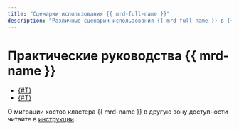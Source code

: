 ```yaml
---
title: "Сценарии использования {{ mrd-full-name }}"
description: "Различные сценарии использования {{ mrd-full-name }} в {{ yandex-cloud }}."
---
```


# Практические руководства {{ mrd-name }}

* [{#T}](./redis-as-php-sessions-storage.md)
* [{#T}](./data-migration.md)

О миграции хостов кластера {{ mrd-name }} в другую зону доступности читайте в [инструкции](../operations/host-migration.md).
